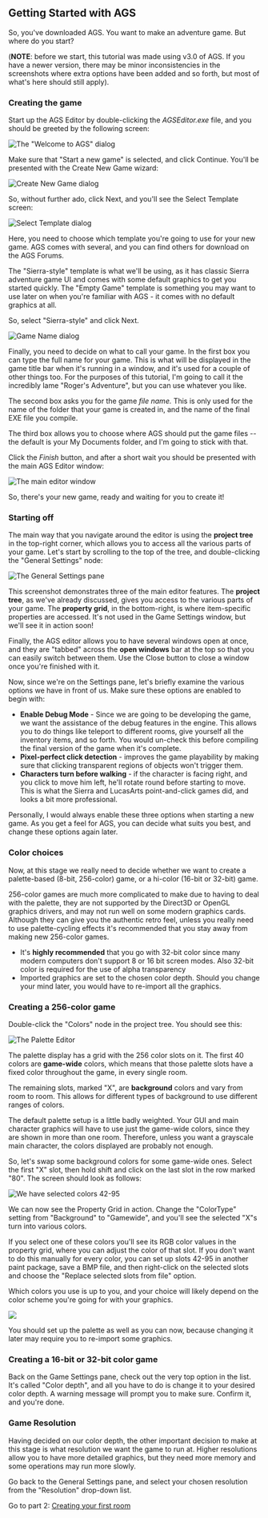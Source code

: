 ## Getting Started with AGS

So, you've downloaded AGS. You want to make an adventure game. But where
do you start?

(**NOTE**: before we start, this tutorial was made using v3.0 of AGS.
If you have a newer version, there may be minor inconsistencies in the
screenshots where extra options have been added and so forth, but most
of what's here should still apply).

### Creating the game

Start up the AGS Editor by double-clicking the *AGSEditor.exe* file, and
you should be greeted by the following screen:

![The "Welcome to AGS" dialog](images/intro1.jpg)

Make sure that "Start a new game" is selected, and click Continue.
You'll be presented with the Create New Game wizard:

![Create New Game dialog](images/intro1a.jpg)

So, without further ado, click Next, and you'll see the Select Template
screen:

![Select Template dialog](images/intro1b.jpg)

Here, you need to choose which template you're going to use for your new
game. AGS comes with several, and you can find others for download on the
AGS Forums.

The "Sierra-style" template is what we'll be using, as it has classic Sierra
adventure game UI and comes with some default graphics to get you started
quickly. The "Empty Game" template is something you may want to use later on
when you're familiar with AGS - it comes with no default graphics at all.

So, select "Sierra-style" and click Next.

![Game Name dialog](images/intro1c.jpg)

Finally, you need to decide on what to call your game. In the first box
you can type the full name for your game. This is what will be displayed
in the game title bar when it's running in a window, and it's used for a
couple of other things too. For the purposes of this tutorial, I'm going
to call it the incredibly lame "Roger's Adventure", but you can use
whatever you like.

The second box asks you for the game *file name.* This is only used for
the name of the folder that your game is created in, and the name of the
final EXE file you compile.

The third box allows you to choose where AGS should put the game files
-- the default is your My Documents folder, and I'm going to stick with
that.

Click the *Finish* button, and after a short wait you should be
presented with the main AGS Editor window:

![The main editor window](images/intro2.jpg)

So, there's your new game, ready and waiting for you to create it!

### Starting off

The main way that you navigate around the editor is using the **project
tree** in the top-right corner, which allows you to access all the
various parts of your game. Let's start by scrolling to the top of the
tree, and double-clicking the "General Settings" node:

![The General Settings pane](images/intro3.jpg)

This screenshot demonstrates three of the main editor features. The
**project tree**, as we've already discussed, gives you access to the
various parts of your game. The **property grid**, in the bottom-right,
is where item-specific properties are accessed. It's not used in the
Game Settings window, but we'll see it in action soon!

Finally, the AGS editor allows you to have several windows open at once,
and they are "tabbed" across the **open windows** bar at the top so that
you can easily switch between them. Use the Close button to close a
window once you're finished with it.

Now, since we're on the Settings pane, let's briefly examine the various
options we have in front of us. Make sure these options are enabled to
begin with:

-   **Enable Debug Mode** - Since we are going to be developing the
    game, we want the assistance of the debug features in the engine.
    This allows you to do things like teleport to different rooms, give
    yourself all the inventory items, and so forth. You would un-check
    this before compiling the final version of the game when
    it's complete.
-   **Pixel-perfect click detection** - improves the game playability by
    making sure that clicking transparent regions of objects won't
    trigger them.
-   **Characters turn before walking** - if the character is facing
    right, and you click to move him left, he'll rotate round before
    starting to move. This is what the Sierra and LucasArts
    point-and-click games did, and looks a bit more professional.

Personally, I would always enable these three options when starting a new
game. As you get a feel for AGS, you can decide what suits you best, and
change these options again later.

### Color choices

Now, at this stage we really need to decide whether we want to create a
palette-based (8-bit, 256-color) game, or a hi-color (16-bit or 32-bit)
game.

256-color games are much more complicated to make due to having to deal
with the palette, they are not supported by the Direct3D or OpenGL graphics
drivers, and may not run well on some modern graphics cards. Although they
can give you the authentic retro feel, unless you really need to use
palette-cycling effects it's recommended that you stay away from making
new 256-color games.

- It's **highly recommended** that you go with 32-bit color since many modern
computers don't support 8 or 16 bit screen modes. Also 32-bit color is required
for the use of alpha transparency 
- Imported graphics are set to the chosen color depth. Should you change your mind
later, you would have to re-import all the graphics.

### Creating a 256-color game

Double-click the "Colors" node in the project tree. You should see
this:

![The Palette Editor](images/intro4.jpg)

The palette display has a grid with the 256 color slots on it. The
first 40 colors are **game-wide** colors, which means that those
palette slots have a fixed color throughout the game, in every single
room.

The remaining slots, marked "X", are **background** colors and vary
from room to room. This allows for different types of background to use
different ranges of colors.

The default palette setup is a little badly weighted. Your GUI and main
character graphics will have to use just the game-wide colors, since
they are shown in more than one room. Therefore, unless you want a
grayscale main character, the colors displayed are probably not enough.

So, let's swap some background colors for some game-wide ones. Select
the first "X" slot, then hold shift and click on the last slot in the
row marked "80". The screen should look as follows:

![We have selected colors 42-95](images/intro5.jpg)

We can now see the Property Grid in action. Change the "ColorType"
setting from "Background" to "Gamewide", and you'll see the selected
"X"s turn into various colors.

If you select one of these colors you'll see its RGB color values in
the property grid, where you can adjust the color of that slot. If you
don't want to do this manually for every color, you can set up slots
42-95 in another paint package, save a BMP file, and then right-click on
the selected slots and choose the "Replace selected slots from file"
option.

Which colors you use is up to you, and your choice will likely depend
on the color scheme you're going for with your graphics.

![](images/icon_info.gif)

You should set up the palette as well as you can now, because changing
it later may require you to re-import some graphics.

### Creating a 16-bit or 32-bit color game

Back on the Game Settings pane, check out the very top option in the
list. It's called "Color depth", and all you have to do is change it to
your desired color depth. A warning message will prompt you to make
sure. Confirm it, and you're done.

### Game Resolution

Having decided on our color depth, the other important decision to make
at this stage is what resolution we want the game to run at. Higher
resolutions allow you to have more detailed graphics, but they need more
memory and some operations may run more slowly.

Go back to the General Settings pane, and select your chosen resolution
from the "Resolution" drop-down list.

Go to part 2: [Creating your first room](acintro2)
